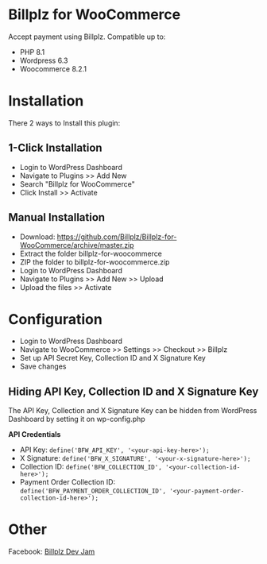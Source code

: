 # Billplz for WooCommerce

Accept payment using Billplz.
Compatible up to:
- PHP 8.1
- Wordpress 6.3
- Woocommerce 8.2.1

# Installation

There 2 ways to Install this plugin:

## 1-Click Installation

* Login to WordPress Dashboard
* Navigate to Plugins >> Add New
* Search "Billplz for WooCommerce"
* Click Install >> Activate

## Manual Installation

* Download: https://github.com/Billplz/Billplz-for-WooCommerce/archive/master.zip
* Extract the folder billplz-for-woocommerce
* ZIP the folder to billplz-for-woocommerce.zip
* Login to WordPress Dashboard
* Navigate to Plugins >> Add New >> Upload
* Upload the files >> Activate


# Configuration

* Login to WordPress Dashboard
* Navigate to WooCommerce >> Settings >> Checkout >> Billplz
* Set up API Secret Key, Collection ID and X Signature Key
* Save changes

## Hiding API Key, Collection ID and X Signature Key

The API Key, Collection and X Signature Key can be hidden from WordPress Dashboard by setting it on wp-config.php

**API Credentials**
* API Key: `define('BFW_API_KEY', '<your-api-key-here>');`
* X Signature: `define('BFW_X_SIGNATURE', '<your-x-signature-here>');`
* Collection ID: `define('BFW_COLLECTION_ID', '<your-collection-id-here>');`
* Payment Order Collection ID: `define('BFW_PAYMENT_ORDER_COLLECTION_ID', '<your-payment-order-collection-id-here>');`

# Other

Facebook: [Billplz Dev Jam](https://www.facebook.com/groups/billplzdevjam/)

